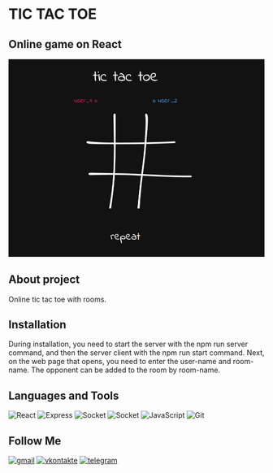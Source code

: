 # TIC TAC TOE
## Online game on React

[![Header](https://github.com/DavidShariev/tic_tac_toe/blob/main/src/img/prev.png?raw=true)](https://github.com/DavidShariev/)

## About project
Online tic tac toe with rooms. 

## Installation
During installation, you need to start the server with the npm run server command, and then the server client with the npm run start command. 
Next, on the web page that opens, you need to enter the user-name and room-name. The opponent can be added to the room by room-name.

## Languages and Tools
![React](https://img.shields.io/badge/-React-000?style=for-the-badge&logo=React)
![Express](https://img.shields.io/badge/-Express-000?style=for-the-badge&logo=Express)
![Socket](https://img.shields.io/badge/-Socket.io-000?style=for-the-badge&logo=Socket.io)
![Socket](https://img.shields.io/badge/-MUI-000?style=for-the-badge&logo=mui)
![JavaScript](https://img.shields.io/badge/-JavaScript-000?style=for-the-badge&logo=Javascript)
![Git](https://img.shields.io/badge/-Git-000?style=for-the-badge&logo=GiT)



## Follow Me
[![gmail](https://img.shields.io/badge/-gmail-000?style=for-the-badge&logo=gmail)](https://mail.google.com/mail/david.shariev.08@gmail.com)
[![vkontakte](https://img.shields.io/badge/-vk.com-000?style=for-the-badge&logo=vk)](https://vk.com/veirash02)
[![telegram](https://img.shields.io/badge/-telegram-000?style=for-the-badge&logo=telegram)](https://t.me/artrubec)

